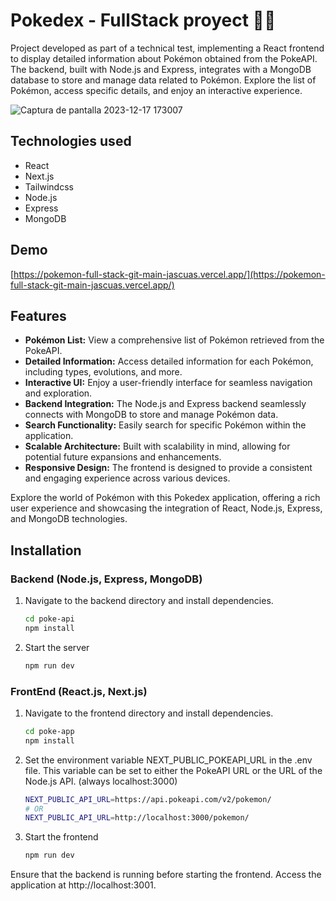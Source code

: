 # Pokedex - FullStack proyect 🤘🚀

Project developed as part of a technical test, implementing a React frontend to display detailed information about Pokémon obtained from the PokeAPI. The backend, built with Node.js and Express, integrates with a MongoDB database to store and manage data related to Pokémon. Explore the list of Pokémon, access specific details, and enjoy an interactive experience.

![Captura de pantalla 2023-12-17 173007](https://github.com/Jascuas/pokemon-fullStack/assets/35936177/900e9cd2-f26c-47b0-a52d-940dcdeb216c)

## Technologies used

- React
- Next.js
- Tailwindcss
- Node.js
- Express
- MongoDB

## Demo

[https://pokemon-full-stack-git-main-jascuas.vercel.app/](https://pokemon-full-stack-git-main-jascuas.vercel.app/)

## Features

- **Pokémon List:** View a comprehensive list of Pokémon retrieved from the PokeAPI.
- **Detailed Information:** Access detailed information for each Pokémon, including types, evolutions, and more.
- **Interactive UI:** Enjoy a user-friendly interface for seamless navigation and exploration.
- **Backend Integration:** The Node.js and Express backend seamlessly connects with MongoDB to store and manage Pokémon data.
- **Search Functionality:** Easily search for specific Pokémon within the application.
- **Scalable Architecture:** Built with scalability in mind, allowing for potential future expansions and enhancements.
- **Responsive Design:** The frontend is designed to provide a consistent and engaging experience across various devices.

Explore the world of Pokémon with this Pokedex application, offering a rich user experience and showcasing the integration of React, Node.js, Express, and MongoDB technologies.

## Installation

### Backend (Node.js, Express, MongoDB)

1. Navigate to the backend directory and install dependencies.
   ```bash
   cd poke-api
   npm install
   
2. Start the server
   ```bash
   npm run dev

### FrontEnd (React.js, Next.js)

1. Navigate to the frontend directory and install dependencies.
   ```bash
   cd poke-app
   npm install

3. Set the environment variable NEXT_PUBLIC_POKEAPI_URL in the .env file. This variable can be set to either the PokeAPI URL or the URL of the Node.js API. (always localhost:3000)
   ```bash
   NEXT_PUBLIC_API_URL=https://api.pokeapi.com/v2/pokemon/
   # OR
   NEXT_PUBLIC_API_URL=http://localhost:3000/pokemon/

4. Start the frontend
   ```bash
   npm run dev

Ensure that the backend is running before starting the frontend. Access the application at http://localhost:3001.
